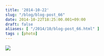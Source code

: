 ```yaml
---
title: '2014-10-22'
slug: "/blog/blog-post_66"
date: 2014-10-22T18:25:00.001+09:00
draft: false
aliases: [ "/2014/10/blog-post_66.html" ]
tags : [photo]
---
```


  
![](https://68.media.tumblr.com/04cf278db222bbaea98488f55a91add4/tumblr_ndutlrUMNV1rwrdpxo1_1280.jpg)